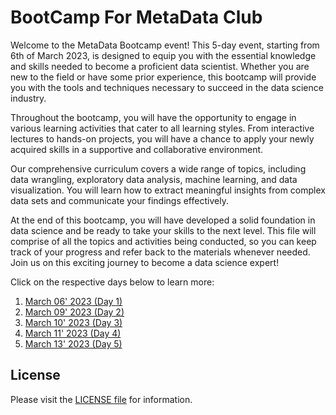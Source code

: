 # BootCamp For MetaData Club

Welcome to the MetaData Bootcamp event! This 5-day event, starting from 6th of March 2023, is designed to equip you with the essential knowledge and skills needed to become a proficient data scientist. Whether you are new to the field or have some prior experience, this bootcamp will provide you with the tools and techniques necessary to succeed in the data science industry.

Throughout the bootcamp, you will have the opportunity to engage in various learning activities that cater to all learning styles. From interactive lectures to hands-on projects, you will have a chance to apply your newly acquired skills in a supportive and collaborative environment.

Our comprehensive curriculum covers a wide range of topics, including data wrangling, exploratory data analysis, machine learning, and data visualization. You will learn how to extract meaningful insights from complex data sets and communicate your findings effectively.

At the end of this bootcamp, you will have developed a solid foundation in data science and be ready to take your skills to the next level. This file will comprise of all the topics and activities being conducted, so you can keep track of your progress and refer back to the materials whenever needed. Join us on this exciting journey to become a data science expert!

Click on the respective days below to learn more:

1. [March 06' 2023 (Day 1)](https://github.com/Technovt-Society/MetaData-BootCamp/blob/master/Day1.MD)
2. [March 09' 2023 (Day 2)](https://github.com/Technovt-Society/MetaData-BootCamp/blob/master/Day2.MD)
3. [March 10' 2023 (Day 3)](https://github.com/Technovt-Society/MetaData-BootCamp/blob/master/Day3.MD)
4. [March 11' 2023 (Day 4)](https://github.com/Technovt-Society/MetaData-BootCamp/blob/master/Day4.MD)
5. [March 13' 2023 (Day 5)](https://github.com/Technovt-Society/MetaData-BootCamp/blob/master/Day5.MD)

## License

Please visit the [LICENSE file](https://github.com/Technovt-Society/MetaData-BootCamp/blob/master/LICENSE.MD) for information.